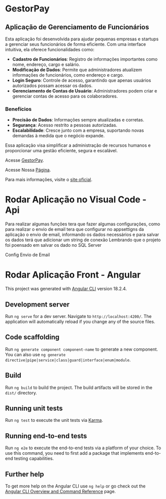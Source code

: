 # GestorPay

## Aplicação de Gerenciamento de Funcionários

Esta aplicação foi desenvolvida para ajudar pequenas empresas e startups a gerenciar seus funcionários de forma eficiente. Com uma interface intuitiva, ela oferece funcionalidades como:

- **Cadastro de Funcionários**: Registro de informações importantes como nome, endereço, cargo e salário.
- **Modificação de Dados**: Permite que administradores atualizem informações de funcionários, como endereço e cargo.
- **Login Seguro**: Controle de acesso, garantindo que apenas usuários autorizados possam acessar os dados.
- **Gerenciamento de Contas de Usuário**: Administradores podem criar e gerenciar contas de acesso para os colaboradores.

### Benefícios
- **Precisão de Dados**: Informações sempre atualizadas e corretas.
- **Segurança**: Acesso restrito a pessoas autorizadas.
- **Escalabilidade**: Cresce junto com a empresa, suportando novas demandas à medida que o negócio expande.

Essa aplicação visa simplificar a administração de recursos humanos e proporcionar uma gestão eficiente, segura e escalável.

Acesse [GestorPay](https://gestor-pay.vercel.app/login).

Acesse Nossa [Página](https://rubensrocha9.github.io/static-page-extensao/).

Para mais informações, visite o [site oficial](https://sites.google.com/view/gestorpay/p%C3%A1gina-inicial).

# Rodar Aplicação no Visual Code - Api

Para realizar algumas funções tera que fazer algumas configurações, como para realizar o envio de email tera que configurar no appsettigns da aplicação o envio de email, informando os dados necessários e para salvar os dados terá que adicionar um string de conexão 
Lembrando que o projeto foi poensado em salvar os dado no SQL Server

Config Envio de Email

# Rodar Aplicação Front - Angular

This project was generated with [Angular CLI](https://github.com/angular/angular-cli) version 18.2.4.

## Development server

Run `ng serve` for a dev server. Navigate to `http://localhost:4200/`. The application will automatically reload if you change any of the source files.

## Code scaffolding

Run `ng generate component component-name` to generate a new component. You can also use `ng generate directive|pipe|service|class|guard|interface|enum|module`.

## Build

Run `ng build` to build the project. The build artifacts will be stored in the `dist/` directory.

## Running unit tests

Run `ng test` to execute the unit tests via [Karma](https://karma-runner.github.io).

## Running end-to-end tests

Run `ng e2e` to execute the end-to-end tests via a platform of your choice. To use this command, you need to first add a package that implements end-to-end testing capabilities.

## Further help

To get more help on the Angular CLI use `ng help` or go check out the [Angular CLI Overview and Command Reference](https://angular.io/cli) page.
